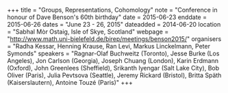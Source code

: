 +++
title = "Groups, Representations, Cohomology"
note = "Conference in honour of Dave Benson's 60th birthday"
date = 2015-06-23
enddate = 2015-06-26
dates = "June 23 - 26, 2015"
dateadded = 2014-06-20
location = "Sabhal Mòr Ostaig, Isle of Skye, Scotland"
webpage = "http://www.math.uni-bielefeld.de/birep/meetings/benson2015/"
organisers = "Radha Kessar, Henning Krause, Ran Levi, Markus Linckelmann, Peter Symonds"
speakers = "Ragnar-Olaf Buchweitz (Toronto), Jesse Burke (Los Angeles), Jon Carlson (Georgia), Joseph Chuang (London), Karin Erdmann (Oxford), John Greenlees (Sheffield), Srikanth Iyengar (Salt Lake City), Bob Oliver (Paris), Julia Pevtsova (Seattle), Jeremy Rickard (Bristol), Britta Späth (Kaiserslautern), Antoine Touzé (Paris)"
+++
